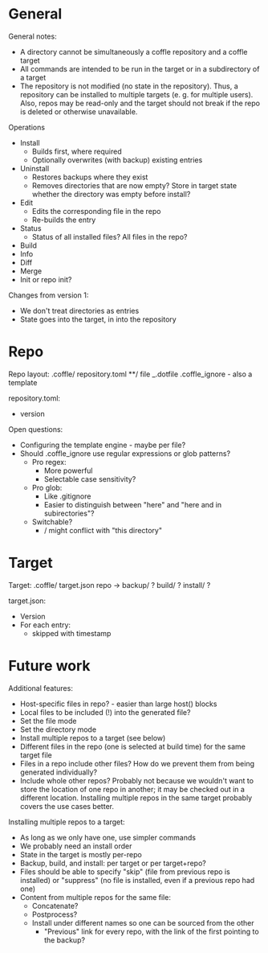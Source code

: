General
=======

General notes:
  * A directory cannot be simultaneously a coffle repository and a coffle target
  * All commands are intended to be run in the target or in a subdirectory of a
    target
  * The repository is not modified (no state in the repository). Thus, a
    repository can be installed to multiple targets (e. g. for multiple users).
    Also, repos may be read-only and the target should not break if the repo is
    deleted or otherwise unavailable.


Operations
  * Install
    * Builds first, where required
    * Optionally overwrites (with backup) existing entries
  * Uninstall
    * Restores backups where they exist
    * Removes directories that are now empty? Store in target state whether the
      directory was empty before install?
  * Edit
    * Edits the corresponding file in the repo
    * Re-builds the entry
  * Status
    * Status of all installed files? All files in the repo?
  * Build
  * Info
  * Diff
  * Merge
  * Init or repo init?

Changes from version 1:
  * We don't treat directories as entries
  * State goes into the target, in into the repository




Repo
====

Repo layout:
    .coffle/
        repository.toml
    **/
        file
        _.dotfile
        .coffle_ignore  - also a template

repository.toml:
  * version

Open questions:
  * Configuring the template engine - maybe per file?
  * Should .coffle_ignore use regular expressions or glob patterns?
    * Pro regex:
      * More powerful
      * Selectable case sensitivity?
    * Pro glob:
      * Like .gitignore
      * Easier to distinguish between "here" and "here and in subirectories"?
    * Switchable?
      * / might conflict with "this directory"

Target
======

Target:
    .coffle/
        target.json
        repo ->
        backup/ ?
        build/ ?
        install/ ?

target.json:
  * Version
  * For each entry:
    * skipped with timestamp


Future work
===========

Additional features:
  * Host-specific files in repo? - easier than large host() blocks
  * Local files to be included (!) into the generated file? 
  * Set the file mode
  * Set the directory mode
  * Install multiple repos to a target (see below)
  * Different files in the repo (one is selected at build time) for the same
    target file
  * Files in a repo include other files? How do we prevent them from being
    generated individually?
  * Include whole other repos? Probably not because we wouldn't want to store
    the location of one repo in another; it may be checked out in a different
    location. Installing multiple repos in the same target probably covers the
    use cases better. 

Installing multiple repos to a target:
  * As long as we only have one, use simpler commands
  * We probably need an install order
  * State in the target is mostly per-repo
  * Backup, build, and install: per target or per target+repo? 
  * Files should be able to specify "skip" (file from previous repo is
    installed) or "suppress" (no file is installed, even if a previous repo had
    one)
  * Content from multiple repos for the same file:
    * Concatenate?
    * Postprocess?
    * Install under different names so one can be sourced from the other
      * "Previous" link for every repo, with the link of the first pointing to
        the backup?
